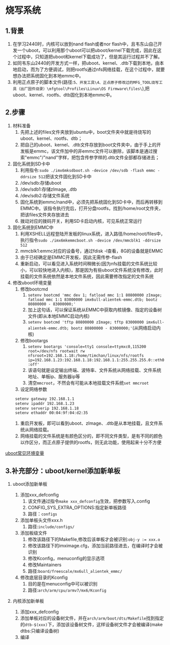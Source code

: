 # 烧写系统
## 1.背景
1. 在学习2440时，内核可以放到nand flash或者nor flash中，且韦东山自己开发一个uboot，可以利用那个uboot可以把uboot/kernel下载完成，因此在这个过程中，只知道把uboot和kernel下载成功了，但是其运行过程并不了解。
2. 如同韦东山2440的开发方式一样，把uboot、kernel、.dtb下载到本地，由本地启动，而为了方便调试，则把rootfs通过nfs网络挂载，在这个过程中，就要想办法把系统固化到本地emmc中。
3. 利用正点原子的脚本文件(路径:`5、开发工具\4、正点原子修改过的MFG_TOOL烧写工具（出厂固件烧录）\mfgtool\Profiles\Linux\OS Firmware\files\`),把uboot、kernel、rootfs、dtb固化到本地emmc中。

## 2.步骤
1. 材料准备
   1. 先把上述的files文件夹放到ubuntu中，boot文件夹中就是待烧写的uboot、kernel、rootfs、dtb；
   2. 把自己的uboot、kernel、.dtb文件存放到boot文件夹中，由于手上的开发板是emmc，该文件加中的非emmc文件可以删除，该脚本是通过搜索"emmc"/"nand"字样，把包含传参字样的.dtb文件全部都存储进去；
2. 固化系统到SD卡中
   1. 利用指令:`sudo ./imx6mksdboot.sh -device /dev/sdb -flash emmc -ddrsize 512`把该文件固化到SD卡中
   2. /dev/sdb:存储uboot
   3. /dev/sdb1:存储zImage, .dtb
   4. /dev/sdb2:存储文件系统
   5. 固化系统到emmc/nand中，必须先把系统固化到SD卡中，而后再转移到EMMC中。该指令执行完后，打开分盘rootfs，找到/home/root文件夹，把该files文件夹存放进去
   6. 拨动对应的拨码开关，利用SD卡启动内核，可见系统正常运行
3. 固化系统到EMMC中
   1. 利用XSHELL远程登陆开发板的linux系统，进入路径/home/root/files中，执行指令`sudo ./imx6mkemmcboot.sh -device /dev/mmcblk1 -ddrsize 512`
   2. mmcblk1:emmc对应的设备号，通过fdisk -l查看，8G的设备就是EMMC
   3. 由于已经确定是EMMC开发板，因此无需传参-flash
   4. 重新启动，可以看见进入系统时间稍微长(因为nfs挂载的文件系统比较小，可以较快地进入内核)，那是因为有些uboot文件系统没有修改，此时挂载的文件系统依然是本地文件系统，因此需要修改指定的文件系统
4. 修改uboot环境变量
   1. 修改bootcmd
      1. `setenv bootcmd 'mmc dev 1; fatload mmc 1:1 80800000 zImage; fatload mmc 1:1 83000000 imx6ull-alientek-emmc.dtb; bootz 80800000 - 83000000;'`
      2. 加上这句话，可以保证系统从EMMC中获取内核镜像、指定的设备树文件(即从本地EMMC启动内核)
      3. `setenv bootcmd 'tftp 80800000 zImage; tftp 83000000 imx6ull-alientek-emmc.dtb; bootz 80800000 - 83000000;'`(从网络启动内核)
   2. 修改bootargs
      1. `setenv bootargs 'console=tty1 console=ttymxc0,115200 root=/dev/nfs rootwait rw nfsroot=192.168.1.18:/home/timchan/linux/nfs/rootfs ip=192.168.1.23:192.168.1.18:192.168.1.1:255.255.255.0::eth0:off'`
      2. 该语句就是设定输出终端、波特率、文件系统从网络挂载、文件系统地址、单板ip、服务器ip等
      3. 清空`mmcroot`，不然会有可能从本地挂载文件系统`set mmcroot`
   3. 设定网络参数
   ```bash
    setenv gateway 192.168.1.1
    setenv ipaddr 192.168.1.23
    setenv serverip 192.168.1.18
    setenv ethaddr 00:04:9f:04:d2:35
   ```
   1. 重启开发板，即可以看到uboot、zImage、.dtb是从本地挂载，且文件系统从网络挂载。
   2. 网络挂载的文件系统是有颜色区分的，即不同文件类型，是有不同的颜色以作区分，而正点原子提供的rootfs，则无此功能，使用起来十分不方便

[uboot常见环境变量](https://github.com/TimChanCHN/IMX6ULLStudy/blob/master/2System/3uboot%E5%90%AF%E5%8A%A8%E6%B5%81%E7%A8%8B%E5%88%86%E6%9E%90.md)

## 3.补充部分：uboot/kernel添加新单板
1. uboot添加新单板
   1. 添加xxx_defconfig
      1. 该文件通过指令`make xxx_defconfig`生效，把参数写入.config
      2. CONFIG_SYS_EXTRA_OPTIONS:指定新单板路径
      3. 路径：`configs`
   2. 添加单板头文件xxx.h
      1. 路径:`include/configs/`
   3. 添加板级文件
      1. 修改该路径下的Makefile,修改后该单板才会被识别:`obj-y := xxx.o`
      2. 修改该路径下的imximage.cfg，添加当前路径进去，在编译时才会被识别
      3. 修改Kconfig，menuconfig的显示选项
      4. 修改Maintainers
      5. 路径:`board/freescale/mx6ull_alientek_emmc/`
   4. 修改底层目录的Kconfig
      1. 目的是在menuconfig中可以被识别
      2. 路径:`arch/arm/cpu/armv7/mx6/Kconfig`

2. 内核添加新单板
   1. 添加xxx_defconfig
   2. 添加单板对应的设备树文件，并在`arch/arm/boot/dts/Makefile`找到指定的`dtb-$(xxx)`下，添加该设备树文件，这样设备树文件才会被编译(make dtbs:只编译设备树)
   3. 编译
